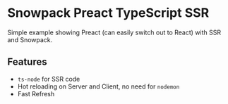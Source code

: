 # Snowpack Preact TypeScript SSR

Simple example showing Preact (can easily switch out to React) with SSR and Snowpack.

## Features

- `ts-node` for SSR code
- Hot reloading on Server and Client, no need for `nodemon`
- Fast Refresh
